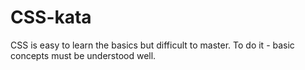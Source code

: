 # CSS-kata
CSS is easy to learn the basics but difficult to master. To do it - basic concepts must be understood well.
